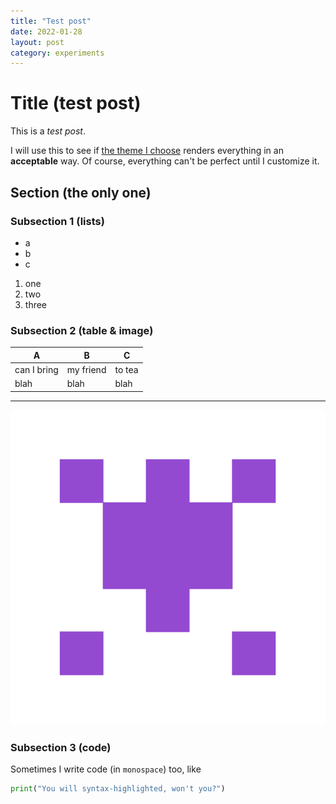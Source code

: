 ```yaml
---
title: "Test post"
date: 2022-01-28
layout: post
category: experiments
---
```


# Title (test post)

This is a _test post_.

I will use this to see if [the theme I choose](https://github.com/jekyll/minima) renders everything in an __acceptable__ way.
Of course, everything can't be perfect until I customize it.

## Section (the only one)

### Subsection 1 (lists)

- a
- b
- c

1. one
2. two
3. three

### Subsection 2 (table & image)

| A | B | C |
| --- | --- | --- |
| can I bring | my friend | to tea |
| blah | blah | blah |

---

![This is not only an alt text but a description that I'd like to see](../identicon.png)

### Subsection 3 (code)
Sometimes I write code (in `monospace`) too, like

```python
print("You will syntax-highlighted, won't you?")
```